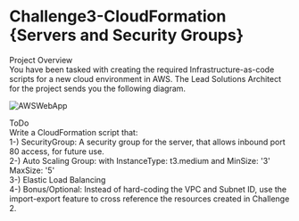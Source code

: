 # Challenge3-CloudFormation {Servers and Security Groups}
Project Overview<br />
You have been tasked with creating the required Infrastructure-as-code scripts for a new cloud environment in AWS. The Lead Solutions Architect for the project sends you the following diagram.<br />

![AWSWebApp](https://user-images.githubusercontent.com/23401470/181836710-4a64fe13-ec34-4035-bc4d-5dc944e90f3d.jpeg)

ToDo<br />
Write a CloudFormation script that:<br />
1-) SecurityGroup: A security group for the server, that allows inbound port 80 access, for future use.<br />
2-) Auto Scaling Group: with InstanceType: t3.medium and MinSize: '3' MaxSize: '5'<br />
3-) Elastic Load Balancing<br />
4-) Bonus/Optional: Instead of hard-coding the VPC and Subnet ID, use the import-export feature to cross reference the resources created in Challenge 2.<br />

